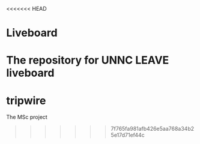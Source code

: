 <<<<<<< HEAD
# Liveboard
The repository for UNNC LEAVE liveboard
=======
# tripwire
The MSc project
>>>>>>> 7f765fa981afb426e5aa768a34b25e17d71ef44c
